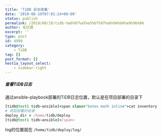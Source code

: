 ```yaml
---
title: 'TiDB 日志收集'
date: '2019-08-19T07:01:24+00:00'
status: publish
permalink: /2019/08/19/tidb-%e6%97%a5%e5%bf%97%e6%94%b6%e9%9b%86
author: 毛巳煜
excerpt: ''
type: post
id: 4999
category:
    - TiDB
tag: []
post_format: []
hestia_layout_select:
    - sidebar-right
---
```

##### 查看TiDB日志

通过ansible-playbook部署的TiDB日志位置，默认是在项目部署的目录下

```ruby
[tidb@test1 tidb-ansible]<span class="katex math inline">cat inventory.ini | grep deploy_dir
# 项目部署的目录
deploy_dir = /home/tidb/deploy
[tidb@test1 tidb-ansible]</span>

```

log的位置就在 `/home/tidb/deploy/log/`